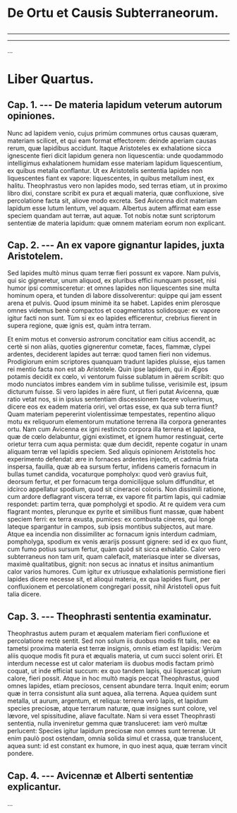 # De Ortu et Causis Subterraneorum.

## 

---

---

...

# Liber Quartus.

## Cap. 1. --- De materia lapidum veterum autorum opiniones.

Nunc ad lapidem venio, cujus primùm communes ortus causas quæram, materiam scilicet, et qui eam format effectorem: deinde aperiam causas rerum, quæ lapidibus accidunt. Itaque Aristoteles ex exhalatione sicca ignescente fieri dicit lapidum genera non liquescentia: unde quodammodo intelligimus exhalationem humidam esse materiam lapidum liquescentium, ex quibus metalla conflantur. Ut ex Aristotelis sententia lapides non liquescentes fiant ex vapore: liquescentes, in quibus metallum inest, ex halitu. Theophrastus vero non lapides modo, sed terras etiam, ut in proximo libro dixi, constare scribit ex pura et æquali materia, quæ confluxione, sive percolatione facta sit, aliove modo excreta. Sed Avicenna dicit materiam lapidum esse lutum lentum, vel aquam. Albertus autem affirmat eam esse speciem quandam aut terræ, aut aquæ. Tot nobis notæ sunt scriptorum sententiæ de materia lapidum: quæ omnem materiam eorum non explicant.

## Cap. 2. --- An ex vapore gignantur lapides, juxta Aristotelem.

Sed lapides multò minus quam terræ fieri possunt ex vapore. Nam pulvis, qui sic gigneretur, unum aliquod, ex pluribus effici nunquam posset, nisi humor ipsi commisceretur: et omnes lapides non liquescentes sine multa hominum opera, et tunden di labore dissolverentur: quippe qui jam essent arena et pulvis. Quod ipsum minimè ita se habet. Lapides enim plerosque omnes videmus benè compactos et coagmentatos solidosque: ex vapore igitur facti non sunt. Tùm si ex eo lapides efficerentur, crebrius fierent in supera regione, quæ ignis est, quàm intra terram.

Et enim motus et conversio astrorum concitatior eam citius accendit, ac certè si non aliàs, quoties gignerentur cometæ, faces, flammæ, clypei ardentes, deciderent lapides aut terræ: quod tamen fieri non videmus. Prodigiorum enim scriptores quanquam tradunt lapides pluisse, ejus tamen rei mentio facta non est ab Aristotele. Quin ipse lapidem, qui in Ægos potamis decidit ex cœlo, vi ventorum fuisse sublatum in aërem scribit: quo modo nunciatos imbres eandem vim in sublime tulisse, verisimile est, ipsum dicturum fuisse. Si vero lapides in aëre fiunt, ut fieri putat Avicenna, quæ ratio vetat nos, si in ipsius sententiam discessionem facere voluerimus, dicere eos ex eadem materia oriri, vel ortas esse, ex qua sub terra fiunt? Quam materiam pepererint violentissimæ tempestates, repentino aliquo motu ex reliquorum elementorum mutatione terrena illa corpora generantes ortu. Nam cum Avicenna ex igni restincto corpora illa terrena et lapidea, quæ de cœlo delabuntur, gigni existimet, et ignem humor restinguat, certe orietur terra cum aqua permista: quæ dum decidit, repente cogatur in unam aliquam terræ vel lapidis speciem. Sed aliquis opinionem Aristotelis hoc experimento defendat: ære in fornaces ardentes injecto, et cadmia friata inspersa, fauilla, quæ ab ea sursum fertur, infidens cameris fornacum in bullas tumet candida, vocaturque pompholyx: quod verò gravius fuit, deorsum fertur, et per fornacum terga domicilijque solum diffunditur, et idcirco appellatur spodium, quod sit cineracei coloris. Non dissimili ratione, cum ardore deflagrant viscera terræ, ex vapore fit partim lapis, qui cadmiæ respondet: partim terra, quæ pompholygi et spodio. At re quidem vera cum flagrant montes, plerunque ex pyrite et similibus fiunt massæ, quæ habent speciem ferri: ex terra exusta, pumices: ex combusta cineres, qui longè lateque spargantur in campos, sub ipsis montibus subjectos, aut mare. Atque ea incendia non dissimiliter ac fornacum ignis interdum cadmiam, pompholyga, spodium ex venis ærarijs possunt gignere: sed id ex quo fiunt, cum fumo potius sursum fertur, quàm quòd sit sicca exhalatio. Calor vero subterraneus non tam urit, quam calefacit, materiasque inter se diversas, maximè qualitatibus, gignit: non secus ac innatus et insitus animantium calor varios humores. Cum igitur ex utriusque exhalationis permistione fieri lapides dicere necesse sit, et alioqui materia, ex qua lapides fiunt, per confluxionem et percolationem congregari possit, nihil Aristoteli opus fuit talia dicere.

## Cap. 3. --- Theophrasti sententia examinatur.

Theophrastus autem puram et æqualem materiam fieri confluxione et percolatione rectè sentit. Sed non solum iis duobus modis fit talis, nec ea tametsi proxima materia est terræ insignis, omnis etiam est lapidis: Verùm aliis quoque modis fit pura et æqualis materia, ut cum succi solent oriri. Et interdum necesse est ut calor materiam iis duobus modis factam primò coquat, ut inde efficiat succum: ex quo tandem lapis, qui liquescat ignium calore, fieri possit. Atque in hoc multò magis peccat Theophrastus, quod omnes lapides, etiam preciosos, censent abundare terra. Inquit enim; eorum quæ in terra consistunt alia sunt aquea, alia terrena. Aquea quidem sunt metalla, ut aurum, argentum, et reliqua: terrena verò lapis, et lapidum species preciosæ, atque terrarum naturæ, quæ insignes sunt colore, vel lævore, vel spissitudine, aliave facultate. Nam si vera esset Theophrasti sententia, nulla inveniretur gemma quæ transluceret: iam verò multæ perlucent: Species igitur lapidum preciosæ non omnes sunt terrenæ. Ut enim paulò post ostendam, omnia solida simul et crassa, quæ translucent, aquea sunt: id est constant ex humore, in quo inest aqua, quæ terram vincit pondere.

## Cap. 4. --- Avicennæ et Alberti sententiæ explicantur.

...

